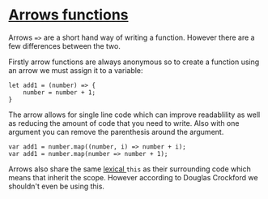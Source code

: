 # [Arrows functions](https://developer.mozilla.org/en-US/docs/Web/JavaScript/Reference/Functions/Arrow_functions)

Arrows ```=>``` are a short hand way of writing a function. However there are a few differences between the two.

Firstly arrow functions are always anonymous so to create a function using an arrow we must assign it to a variable:

```
let add1 = (number) => {
    number = number + 1;
}
```

The arrow allows for single line code which can improve readablility as well as reducing the amount of code that you need to write. Also with one argument you can remove the parenthesis around the argument.

```
var add1 = number.map((number, i) => number + i);
var add1 = number.map(number => number + 1);
```
Arrows also share the same [lexical  ](http://whatis.techtarget.com/definition/lexical-scoping-static-scoping) ```this``` as their surrounding code which means that inherit the scope. However according to Douglas Crockford we shouldn't even be using this.

